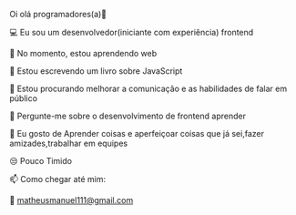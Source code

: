 Oi olá programadores(a)👋

💻 Eu sou um desenvolvedor(iniciante com experiência) frontend

🔭 No momento, estou aprendendo web

🌱 Estou escrevendo um livro sobre JavaScript

🤔 Estou procurando melhorar a comunicação e as habilidades de falar em público

💬 Pergunte-me sobre o desenvolvimento de frontend aprender

💢 Eu gosto de Aprender coisas e aperfeiçoar coisas que já sei,fazer amizades,trabalhar em equipes

😒 Pouco Timido

📫 Como chegar até mim: 

📩 matheusmanuel111@gmail.com

